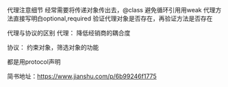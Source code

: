 代理注意细节
经常需要将传递对象传出去，@class
避免循环引用用weak
代理方法直接写明白optional,required
验证代理对象是否存在，再验证方法是否存在


代理与协议的区别
代理：
降低经销商的耦合度


协议：
约束对象，筛选对象的功能

都是用protocol声明


简书地址：https://www.jianshu.com/p/6b99246f1775
